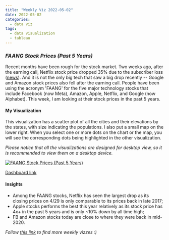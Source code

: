 ```yaml
---
title: "Weekly Viz 2022-05-02"
date: 2022-05-02
categories:
  - data viz
tags:
  - data visualization
  - tableau
---
```


### *FAANG Stock Prices (Past 5 Years)*

Recent months have been rough for the stock market. Two weeks ago, after the earning call, Netflix stock price dropped 35% due to the subscriber loss ([news](https://www.wsj.com/articles/netflix-stock-price-plunges-premarket-after-subscriber-loss-11650449002)). And it is not the only big tech that saw a big drop recently -- Google and Amazon stock prices also fell after the earning call. People have been using the acronym 'FAANG' for the five major technology stocks that include Facebook (now Meta), Amazon, Apple, Netflix, and Google (now Alphabet). This week, I am looking at their stock prices in the past 5 years.  

#### My Visualization

This visualization has a scatter plot of all the cities and their elevations by the states, with size indicating the populations. I also put a small map on the lower right. When you select one or more dots on the chart or the map, you will see the corresponding dots being highlighted in the other visualization.  

*Please notice that all the visualizations are designed for desktop view, so it is recommended to view them on a desktop device.*  

<div class='tableauPlaceholder' id='viz1651548688635' style='position: relative'>
  <noscript><a href='#'>
    <img alt='FAANG Stock Prices (Past 5 Years) ' src='https:&#47;&#47;public.tableau.com&#47;static&#47;images&#47;20&#47;20220502FAANGStockPricesPast5Years&#47;FAANGStockPricesPast5Years&#47;1_rss.png' style='border: none' />
    </a></noscript>
  <object class='tableauViz'  style='display:none;'>
    <param name='host_url' value='https%3A%2F%2Fpublic.tableau.com%2F' />
    <param name='embed_code_version' value='3' /> 
    <param name='site_root' value='' />
    <param name='name' value='20220502FAANGStockPricesPast5Years&#47;FAANGStockPricesPast5Years' />
    <param name='tabs' value='no' />
    <param name='toolbar' value='yes' />
    <param name='static_image' value='https:&#47;&#47;public.tableau.com&#47;static&#47;images&#47;20&#47;20220502FAANGStockPricesPast5Years&#47;FAANGStockPricesPast5Years&#47;1.png' />
    <param name='animate_transition' value='yes' />
    <param name='display_static_image' value='yes' />
    <param name='display_spinner' value='yes' />
    <param name='display_overlay' value='yes' />
    <param name='display_count' value='yes' />
    <param name='language' value='en-US' />
    <param name='filter' value='publish=yes' />
  </object></div>          
  <script type='text/javascript'>        
  var divElement = document.getElementById('viz1651548688635');     
  var vizElement = divElement.getElementsByTagName('object')[0];          
  if ( divElement.offsetWidth > 800 ) { vizElement.style.width='800px';vizElement.style.height='727px';} else if ( divElement.offsetWidth > 500 ) { vizElement.style.width='800px';vizElement.style.height='727px';} else { vizElement.style.width='100%';vizElement.style.height='1127px';}         
  var scriptElement = document.createElement('script');            
  scriptElement.src = 'https://public.tableau.com/javascripts/api/viz_v1.js';   
  vizElement.parentNode.insertBefore(scriptElement, vizElement);             
</script>
  
[Dashboard link](https://public.tableau.com/views/20220502FAANGStockPricesPast5Years/FAANGStockPricesPast5Years?:language=en-US&publish=yes&:display_count=n&:origin=viz_share_link)
  
#### Insights
* Among the FAANG stocks, Netflix has seen the largest drop as its closing prices on 4/29 is only comparable to its prices back in late 2017;  
* Apple stocks performs the best this year relatively as its stock price has 4x+ in the past 5 years and is only ~10% down by all time high;  
* FB and Amazon stocks today are close to where they were back in mid-2020.  
  
*Follow [this link](https://yudong-94.github.io/personal-website/project/WeeklyViz2022/) to find more weekly vizzes :)*

